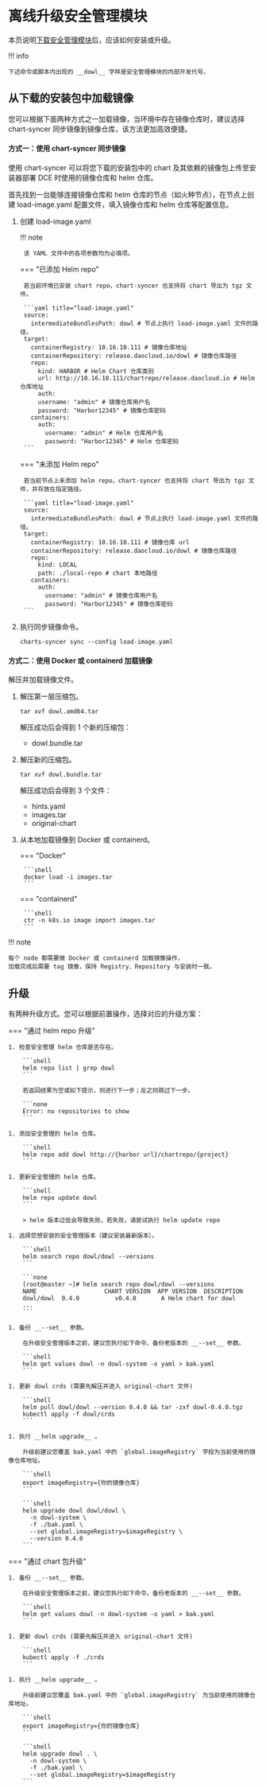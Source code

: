 # 离线升级安全管理模块

本页说明[下载安全管理模块](../../../download/modules/dowl.md)后，应该如何安装或升级。

!!! info

    下述命令或脚本内出现的 __dowl__ 字样是安全管理模块的内部开发代号。

## 从下载的安装包中加载镜像

您可以根据下面两种方式之一加载镜像，当环境中存在镜像仓库时，建议选择 chart-syncer 同步镜像到镜像仓库，该方法更加高效便捷。

#### 方式一：使用 chart-syncer 同步镜像

使用 chart-syncer 可以将您下载的安装包中的 chart 及其依赖的镜像包上传至安装器部署 DCE 时使用的镜像仓库和 helm 仓库。

首先找到一台能够连接镜像仓库和 helm 仓库的节点（如火种节点），在节点上创建 load-image.yaml 配置文件，填入镜像仓库和 helm 仓库等配置信息。

1. 创建 load-image.yaml

    !!! note  

        该 YAML 文件中的各项参数均为必填项。

    === "已添加 Helm repo"

        若当前环境已安装 chart repo，chart-syncer 也支持将 chart 导出为 tgz 文件。

        ```yaml title="load-image.yaml"
        source:
          intermediateBundlesPath: dowl # 节点上执行 load-image.yaml 文件的路径。
        target:
          containerRegistry: 10.16.10.111 # 镜像仓库地址
          containerRepository: release.daocloud.io/dowl # 镜像仓库路径
          repo:
            kind: HARBOR # Helm Chart 仓库类别
            url: http://10.16.10.111/chartrepo/release.daocloud.io # Helm 仓库地址
            auth:
            username: "admin" # 镜像仓库用户名
            password: "Harbor12345" # 镜像仓库密码
          containers:
            auth:
              username: "admin" # Helm 仓库用户名
              password: "Harbor12345" # Helm 仓库密码
        ```

    === "未添加 Helm repo"

        若当前节点上未添加 helm repo，chart-syncer 也支持将 chart 导出为 tgz 文件，并存放在指定路径。

        ```yaml title="load-image.yaml"
        source:
          intermediateBundlesPath: dowl # 节点上执行 load-image.yaml 文件的路径。
        target:
          containerRegistry: 10.16.10.111 # 镜像仓库 url
          containerRepository: release.daocloud.io/dowl # 镜像仓库路径
          repo:
            kind: LOCAL
            path: ./local-repo # chart 本地路径
          containers:
            auth:
              username: "admin" # 镜像仓库用户名
              password: "Harbor12345" # 镜像仓库密码
        ```

1. 执行同步镜像命令。

    ```shell
    charts-syncer sync --config load-image.yaml
    ```

#### 方式二：使用 Docker 或 containerd 加载镜像

解压并加载镜像文件。

1. 解压第一层压缩包。

    ```shell
    tar xvf dowl.amd64.tar
    ```

    解压成功后会得到 1 个新的压缩包：

    - dowl.bundle.tar

2. 解压新的压缩包。

    ```shell
    tar xvf dowl.bundle.tar
    ```

    解压成功后会得到 3 个文件：

    - hints.yaml
    - images.tar
    - original-chart

3. 从本地加载镜像到 Docker 或 containerd。

    === "Docker"

        ```shell
        docker load -i images.tar
        ```

    === "containerd"

        ```shell
        ctr -n k8s.io image import images.tar
        ```

!!! note

    每个 node 都需要做 Docker 或 containerd 加载镜像操作，
    加载完成后需要 tag 镜像，保持 Registry、Repository 与安装时一致。

## 升级

有两种升级方式。您可以根据前置操作，选择对应的升级方案：

=== "通过 helm repo 升级"

    1. 检查安全管理 helm 仓库是否存在。

        ```shell
        helm repo list | grep dowl
        ```

        若返回结果为空或如下提示，则进行下一步；反之则跳过下一步。

        ```none
        Error: no repositories to show
        ```

    1. 添加安全管理的 helm 仓库。

        ```shell
        helm repo add dowl http://{harbor url}/chartrepo/{project}
        ```

    1. 更新安全管理的 helm 仓库。

        ```shell
        helm repo update dowl
        ```

        > helm 版本过低会导致失败，若失败，请尝试执行 helm update repo

    1. 选择您想安装的安全管理版本（建议安装最新版本）。

        ```shell
        helm search repo dowl/dowl --versions
        ```

        ```none
        [root@master ~]# helm search repo dowl/dowl --versions
        NAME                   CHART VERSION  APP VERSION  DESCRIPTION
        dowl/dowl  0.4.0          v0.4.0       A Helm chart for dowl
        ...
        ```

    1. 备份 __--set__ 参数。

        在升级安全管理版本之前，建议您执行如下命令，备份老版本的 __--set__ 参数。

        ```shell
        helm get values dowl -n dowl-system -o yaml > bak.yaml
        ```

    1. 更新 dowl crds (需要先解压并进入 original-chart 文件)

        ```shell
        helm pull dowl/dowl --version 0.4.0 && tar -zxf dowl-0.4.0.tgz
        kubectl apply -f dowl/crds
        ```

    1. 执行 __helm upgrade__ 。

        升级前建议您覆盖 bak.yaml 中的 `global.imageRegistry` 字段为当前使用的镜像仓库地址。

        ```shell
        export imageRegistry={你的镜像仓库}
        ```

        ```shell
        helm upgrade dowl dowl/dowl \
          -n dowl-system \
          -f ./bak.yaml \
          --set global.imageRegistry=$imageRegistry \
          --version 0.4.0
        ```

=== "通过 chart 包升级"

    1. 备份 __--set__ 参数。

        在升级安全管理版本之前，建议您执行如下命令，备份老版本的 __--set__ 参数。

        ```shell
        helm get values dowl -n dowl-system -o yaml > bak.yaml
        ```

    1. 更新 dowl crds (需要先解压并进入 original-chart 文件)

        ```shell
        kubectl apply -f ./crds
        ```

    1. 执行 __helm upgrade__ 。

        升级前建议您覆盖 bak.yaml 中的 `global.imageRegistry` 为当前使用的镜像仓库地址。

        ```shell
        export imageRegistry={你的镜像仓库}
        ```

        ```shell
        helm upgrade dowl . \
          -n dowl-system \
          -f ./bak.yaml \
          --set global.imageRegistry=$imageRegistry
        ```
